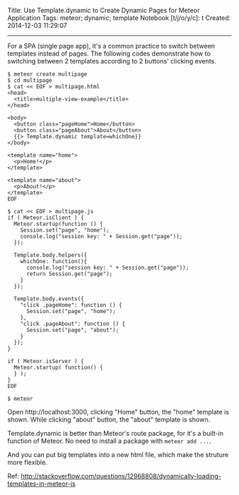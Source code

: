 Title: Use Template.dynamic to Create Dynamic Pages for Meteor Application
Tags: meteor; dynamic; template
Notebook [t/j/o/y/c]: t
Created: 2014-12-03 11:29:07

------

For a SPA (single page app), it's a common practice to switch between templates instead of pages.
The following codes demonstrate how to switching between 2 templates according to 2 buttons' clicking events.

    $ meteor create multipage
    $ cd multipage
    $ cat << EOF > multipage.html
    <head>
      <title>multiple-view-example</title>
    </head>

    <body>
      <button class="pageHome">Home</button>
      <button class="pageAbout">About</button>
      {{> Template.dynamic template=whichOne}}
    </body>

    <template name="home">
      <p>Home!</p>
    </template>

    <template name="about">
      <p>About!</p>
    </template>
    EOF

    $ cat << EOF > multipage.js
    if ( Meteor.isClient ) {
      Meteor.startup(function () {
        Session.set("page", "home");
        console.log("session key: " + Session.get("page"));
      });

      Template.body.helpers({
        whichOne: function(){
          console.log("session key: " + Session.get("page"));
          return Session.get("page");
        }
      });

      Template.body.events({
        "click .pageHome": function () {
          Session.set("page", "home");
        },
        "click .pageAbout": function () {
          Session.set("page", "about");
        }
      });
    }

    if ( Meteor.isServer ) {
      Meteor.startup( function() {
      } );
    }
    EOF

    $ meteor

Open http://localhost:3000, clicking "Home" button, the "home" template is shown.
While clicking "about" button, the "about" template is shown.

Template.dynamic is better than Meteor's route package, for it's a built-in function of Meteor.
No need to install a package with `meteor add ...`.

And you can put big templates into a new html file, which make the struture more flexible.

Ref: http://stackoverflow.com/questions/12968808/dynamically-loading-templates-in-meteor-js
